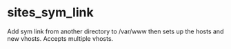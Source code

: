 sites_sym_link
==============

Add sym link from another directory to /var/www then sets up the hosts and new vhosts. Accepts multiple vhosts.
